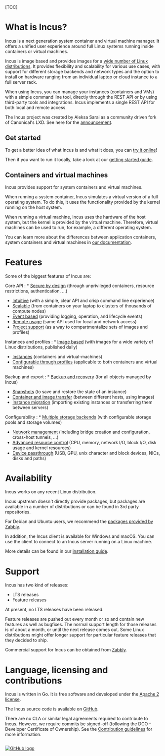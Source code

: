 [TOC]

# What is Incus?
Incus is a next generation system container and virtual machine manager. It offers a unified user experience around full Linux systems running inside containers or virtual machines.

Incus is image based and provides images for a [wide number of Linux distributions](https://images.linuxcontainers.org). It provides flexibility and scalability for various use cases, with support for different storage backends and network types and the option to install on hardware ranging from an individual laptop or cloud instance to a full server rack.

When using Incus, you can manage your instances (containers and VMs) with a simple command line tool, directly through the REST API or by using third-party tools and integrations. Incus implements a single REST API for both local and remote access.

The Incus project was created by Aleksa Sarai as a community driven fork of Canonical's LXD. See here for the [announcement](/incus/announcement/).

## Get started
To get a better idea of what Incus is and what it does, you can [try it online](/incus/try-it/)!

Then if you want to run it locally, take a look at our [getting started guide](/incus/docs/main/tutorial/first_steps/).

## Containers and virtual machines
Incus provides support for system containers and virtual machines.

When running a system container, Incus simulates a virtual version of a full operating system. To do this, it uses the functionality provided by the kernel running on the host system.

When running a virtual machine, Incus uses the hardware of the host system, but the kernel is provided by the virtual machine. Therefore, virtual machines can be used to run, for example, a different operating system.

You can learn more about the differences between application containers, system containers and virtual machines in [our documentation](/incus/docs/main/explanation/containers_and_vms/).

# Features
Some of the biggest features of Incus are:

Core API
: * [Secure by design](/incus/docs/main/security) (through unprivileged containers, resource restrictions, authentication, ...)
  * [Intuitive](/incus/docs/main/rest-api) (with a simple, clear API and crisp command line experience)
  * [Scalable](/incus/docs/main/clustering) (from containers on your laptop to clusters of thousands of compute nodes)
  * [Event based](/incus/docs/main/events) (providing logging, operation, and lifecycle events)
  * [Remote usage](/incus/docs/main/remotes) (same API used for local and network access)
  * [Project support](/incus/docs/main/projects) (as a way to compartmentalize sets of images and profiles)

Instances and profiles
: * [Image based](https://images.linuxcontainers.org) (with images for a wide variety of Linux distributions, published daily)
  * [Instances](/incus/docs/main/instances) (containers and virtual-machines)
  * [Configurable through profiles](/incus/docs/main/profiles) (applicable to both containers and virtual machines)

Backup and export
: * [Backup and recovery](/incus/docs/main/backup) (for all objects managed by Incus)
  * [Snapshots](/incus/docs/main/reference/instance_options/#snapshot-scheduling-and-configuration) (to save and restore the state of an instance)
  * [Container and image transfer](/incus/docs/main/image-handling) (between different hosts, using images)
  * [Instance migration](/incus/docs/main/migration) (importing existing instances or transferring them between servers)

Configurability
: * [Multiple storage backends](/incus/docs/main/explanation/storage/) (with configurable storage pools and storage volumes)
  * [Network management](/incus/docs/main/explanation/networks/) (including bridge creation and configuration, cross-host tunnels, ...)
  * [Advanced resource control](/incus/docs/main/reference/instance_options/#resource-limits) (CPU, memory, network I/O, block I/O, disk usage and kernel resources)
  * [Device passthrough](/incus/docs/main/reference/devices/) (USB, GPU, unix character and block devices, NICs, disks and paths)


# Availability
Incus works on any recent Linux distribution.

Incus upstream doesn't directly provide packages, but packages are available in a number of distributions or can be found in 3rd party repositories.

For Debian and Ubuntu users, we recommend the [packages provided by Zabbly](https://github.com/zabbly/incus).

In addition, the Incus client is available for Windows and macOS. You can use the client to connect to an Incus server running on a Linux machine.

More details can be found in our [installation guide](/incus/docs/main/installing/).

# Support
Incus has two kind of releases:

 * LTS releases
 * Feature releases

At present, no LTS releases have been released.

Feature releases are pushed out every month or so and contain new features as well as bugfixes. The normal support length for those releases is of about a month, or until the next release comes out. Some Linux distributions might offer longer support for particular feature releases that they decided to ship.

Commercial support for Incus can be obtained from [Zabbly](https://zabbly.com/incus).

# Language, licensing and contributions
Incus is written in Go. It is free software and developed under the [Apache 2 license](https://www.apache.org/licenses/LICENSE-2.0).

The Incus source code is available on [GitHub](https://github.com/lxc/incus).

There are no CLA or similar legal agreements required to contribute to Incus. However, we require commits be signed-off (following the DCO - Developer Certificate of Ownership). See the [Contribution guidelines](/incus/docs/main/contributing/) for more information.

[<img src="/static/img/GitHub_Logo.png" alt="GitHub logo" style="display:block;float:none;margin-left:auto;margin-right:auto;padding:1em 0;max-height:120px"/>](https://github.com/lxc/incus)
